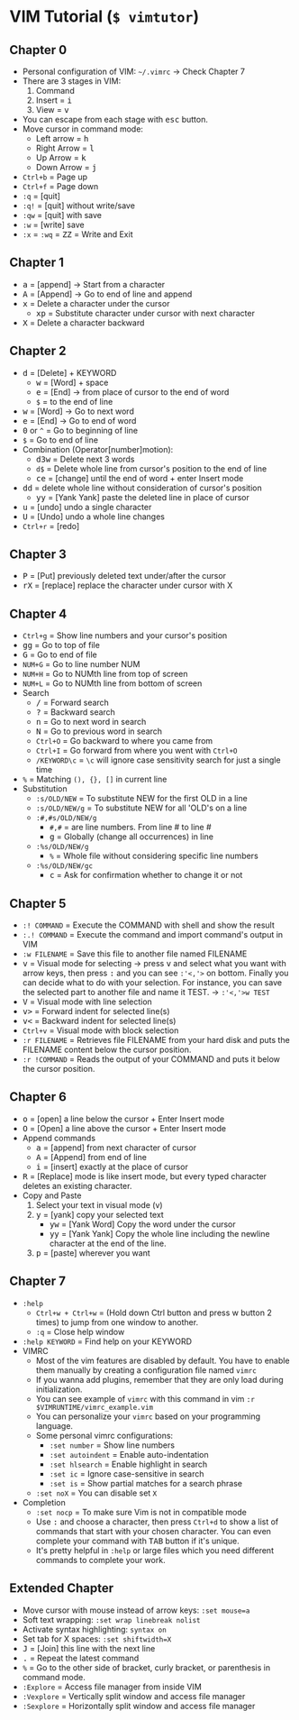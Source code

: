 # **VIM Tutorial** (`$ vimtutor`)

## Chapter 0
- Personal configuration of VIM: `~/.vimrc` -> Check Chapter 7
- There are 3 stages in VIM:
  1. Command
  2. Insert = <kbd>i</kbd>
  3. View = <kbd>v</kbd>
- You can escape from each stage with <kbd>esc</kbd> button.
- Move cursor in command mode:
  - Left arrow = <kbd>h</kbd>
  - Right Arrow = <kbd>l</kbd>
  - Up Arrow = <kbd>k</kbd>
  - Down Arrow = <kbd>j</kbd>
- `Ctrl+b` = Page up
- `Ctrl+f` = Page down
- `:q` = [quit]
- `:q!` = [quit] without write/save
- `:qw` = [quit] with save
- `:w` = [write] save
- `:x` = `:wq` = <kbd>Z</kbd><kbd>Z</kbd> = Write and Exit

## Chapter 1
- <kbd>a</kbd> = [append] -> Start from a character 
- <kbd>A</kbd> = [Append] -> Go to end of line and append
- <kbd>x</kbd> = Delete a character under the cursor
  - <kbd>x</kbd><kbd>p</kbd> = Substitute character under cursor with next character
- <kbd>X</kbd> = Delete a character backward

## Chapter 2
- <kbd>d</kbd> = [Delete] + KEYWORD
  - <kbd>w</kbd> = [Word] + space
  - <kbd>e</kbd> = [End] -> from place of cursor to the end of word
  - `$` = to the end of line
- <kbd>w</kbd> = [Word] -> Go to next word
- <kbd>e</kbd> = [End] -> Go to end of word
- <kbd>0</kbd> or `^` = Go to beginning of line
- `$` = Go to end of line
- Combination (Operator[number]motion):
  - <kbd>d</kbd><kbd>3</kbd><kbd>w</kbd> = Delete next 3 words
  - `d$` = Delete whole line from cursor's position to the end of line
  - <kbd>c</kbd><kbd>e</kbd> = [change] until the end of word + enter Insert mode
- <kbd>d</kbd><kbd>d</kbd> = delete whole line without consideration of cursor's position
  - <kbd>y</kbd><kbd>y</kbd> = [Yank Yank] paste the deleted line in place of cursor
- <kbd>u</kbd> = [undo] undo a single character
- <kbd>U</kbd> = [Undo] undo a whole line changes
- `Ctrl+r` = [redo]

## Chapter 3
- <kbd>P</kbd> = [Put] previously deleted text under/after the cursor
- <kbd>r</kbd><kbd>X</kbd> = [replace] replace the character under cursor with X

## Chapter 4
- `Ctrl+g` = Show line numbers and your cursor's position
- <kbd>g</kbd><kbd>g</kbd> = Go to top of file
- <kbd>G</kbd> = Go to end of file
- `NUM+G` = Go to line number NUM
- `NUM+H` = Go to NUMth line from top of screen
- `NUM+L` = Go to NUMth line from bottom of screen
- Search
  - <kbd>/</kbd> = Forward search
  - <kbd>?</kbd> = Backward search
  - <kbd>n</kbd> = Go to next word in search
  - <kbd>N</kbd> = Go to previous word in search
  - `Ctrl+O` = Go backward to where you came from
  - `Ctrl+I` = Go forward from where you went with `Ctrl+O`
  - `/KEYWORD\c` = `\c` will ignore case sensitivity search for just a single time
- `%` = Matching `(), {}, []` in current line
- Substitution
  - `:s/OLD/NEW` = To substitute NEW for the first OLD in a line
  - `:s/OLD/NEW/g` = To substitute NEW for all 'OLD's on a line
  - `:#,#s/OLD/NEW/g`
    - `#,#` = are line numbers. From line # to line #
    - <kbd>g</kbd> = Globally (change all occurrences) in line
  - `:%s/OLD/NEW/g`
    - `%` = Whole file without considering specific line numbers
  - `:%s/OLD/NEW/gc`
    - <kbd>c</kbd> = Ask for confirmation whether to change it or not

## Chapter 5
- `:! COMMAND` = Execute the COMMAND with shell and show the result
- `:.! COMMAND` = Execute the command and import command's output in VIM
- `:w FILENAME` = Save this file to another file named FILENAME
- <kbd>v</kbd> = Visual mode for selecting -> press <kbd>v</kbd> and select what you want with arrow keys, then press <kbd>:</kbd> and you can see `:'<,'>` on bottom. Finally you can decide what to do with your selection. For instance, you can save the selected part to another file and name it TEST. -> `:'<,'>w TEST`
- <kbd>V</kbd> = Visual mode with line selection
- <kbd>v</kbd><kbd>></kbd> = Forward indent for selected line(s)
- <kbd>v</kbd><kbd><</kbd> = Backward indent for selected line(s)
- `Ctrl+v` = Visual mode with block selection
- `:r FILENAME` = Retrieves file FILENAME from your hard disk and puts the FILENAME content below the cursor position.
- `:r !COMMAND` = Reads the output of your COMMAND and puts it below the cursor position.

## Chapter 6
- <kbd>o</kbd> = [open] a line below the cursor + Enter Insert mode
- <kbd>O</kbd> = [Open] a line above the cursor + Enter Insert mode
- Append commands
  - <kbd>a</kbd> = [append] from next character of cursor
  - <kbd>A</kbd> = [Append] from end of line
  - <kbd>i</kbd> = [insert] exactly at the place of cursor
- <kbd>R</kbd> = [Replace] mode is like insert mode, but every typed character deletes an existing character.
- Copy and Paste
  1. Select your text in visual mode (v)
  2. <kbd>y</kbd> = [yank] copy your selected text
     - <kbd>y</kbd><kbd>w</kbd> = [Yank Word] Copy the word under the cursor
     - <kbd>y</kbd><kbd>y</kbd> = [Yank Yank] Copy the whole line including the newline character at the end of the line.
  3. <kbd>p</kbd> = [paste] wherever you want
     
## Chapter 7
- `:help`
  - `Ctrl+w + Ctrl+w` = (Hold down Ctrl button and press w button 2 times) to jump from one window to another.
  - `:q` = Close help window
- `:help KEYWORD` = Find help on your KEYWORD
- VIMRC
  - Most of the vim features are disabled by default. You have to enable them manually by creating a configuration file named `vimrc`
  - If you wanna add plugins, remember that they are only load during initialization.
  - You can see example of `vimrc` with this command in vim `:r $VIMRUNTIME/vimrc_example.vim`
  - You can personalize your `vimrc` based on your programming language.
  - Some personal vimrc configurations:
    - `:set number` = Show line numbers
    - `:set autoindent` = Enable auto-indentation
    - `:set hlsearch` = Enable highlight in search
    - `:set ic` = Ignore case-sensitive in search
    - `:set is` = Show partial matches for a search phrase
  - `:set noX` = You can disable set `X`
- Completion
  - `:set nocp` = To make sure Vim is not in compatible mode
  - Use <kbd>:</kbd> and choose a character, then press `Ctrl+d` to show a list of commands that start with your chosen character. You can even complete your command with <kbd>TAB</kbd> button if it's unique.
  - It's pretty helpful in `:help` or large files which you need different commands to complete your work.

## Extended Chapter
- Move cursor with mouse instead of arrow keys: `:set mouse=a`
- Soft text wrapping: `:set wrap linebreak nolist`
- Activate syntax highlighting: `syntax on`
- Set tab for X spaces: `:set shiftwidth=X`
- <kbd>J</kbd> = [Join] this line with the next line
- <kbd>.</kbd> = Repeat the latest command
- `%` = Go to the other side of bracket, curly bracket, or parenthesis in command mode.
- `:Explore` = Access file manager from inside VIM
- `:Vexplore` = Vertically split window and access file manager
- `:Sexplore` = Horizontally split window and access file manager
